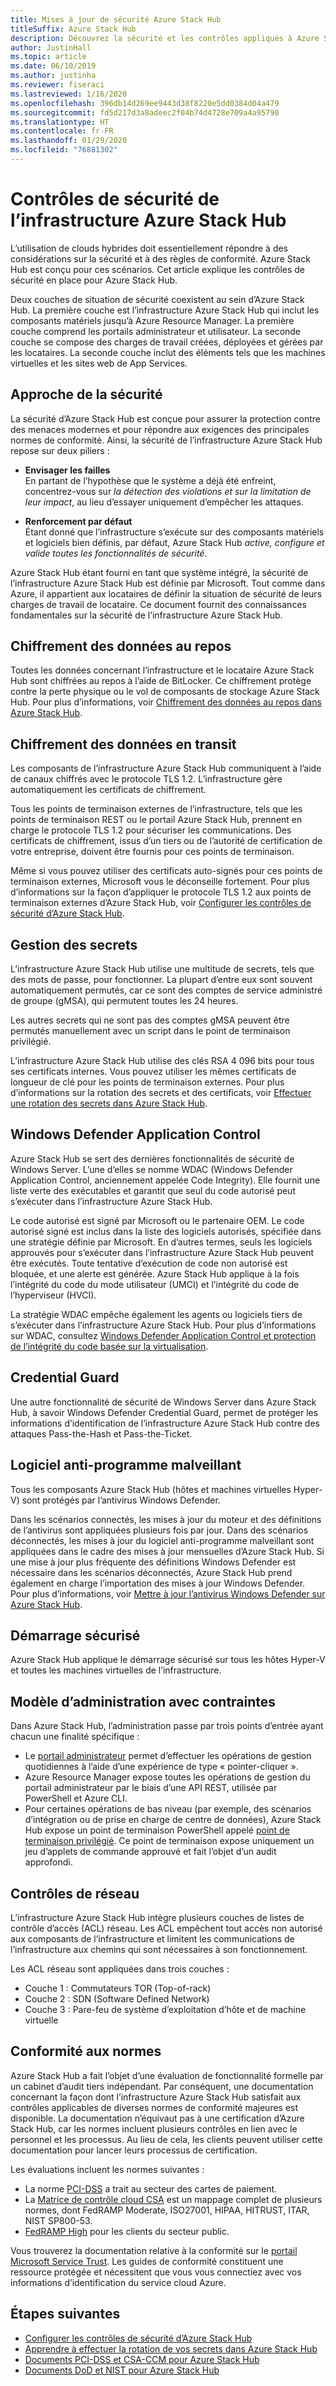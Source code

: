 ```yaml
---
title: Mises à jour de sécurité Azure Stack Hub
titleSuffix: Azure Stack Hub
description: Découvrez la sécurité et les contrôles appliqués à Azure Stack Hub.
author: JustinHall
ms.topic: article
ms.date: 06/10/2019
ms.author: justinha
ms.reviewer: fiseraci
ms.lastreviewed: 1/16/2020
ms.openlocfilehash: 396db14d269ee9443d38f8220e5dd0384d04a479
ms.sourcegitcommit: fd5d217d3a8adeec2f04b74d4728e709a4a95790
ms.translationtype: HT
ms.contentlocale: fr-FR
ms.lasthandoff: 01/29/2020
ms.locfileid: "76881302"
---
```

# <a name="azure-stack-hub-infrastructure-security-controls"></a>Contrôles de sécurité de l’infrastructure Azure Stack Hub

L’utilisation de clouds hybrides doit essentiellement répondre à des considérations sur la sécurité et à des règles de conformité. Azure Stack Hub est conçu pour ces scénarios. Cet article explique les contrôles de sécurité en place pour Azure Stack Hub.

Deux couches de situation de sécurité coexistent au sein d’Azure Stack Hub. La première couche est l’infrastructure Azure Stack Hub qui inclut les composants matériels jusqu’à Azure Resource Manager. La première couche comprend les portails administrateur et utilisateur. La seconde couche se compose des charges de travail créées, déployées et gérées par les locataires. La seconde couche inclut des éléments tels que les machines virtuelles et les sites web de App Services.

## <a name="security-approach"></a>Approche de la sécurité

La sécurité d’Azure Stack Hub est conçue pour assurer la protection contre des menaces modernes et pour répondre aux exigences des principales normes de conformité. Ainsi, la sécurité de l’infrastructure Azure Stack Hub repose sur deux piliers :

- **Envisager les failles**  
    En partant de l’hypothèse que le système a déjà été enfreint, concentrez-vous sur *la détection des violations et sur la limitation de leur impact*, au lieu d’essayer uniquement d’empêcher les attaques.

- **Renforcement par défaut**  
    Étant donné que l’infrastructure s’exécute sur des composants matériels et logiciels bien définis, par défaut, Azure Stack Hub *active, configure et valide toutes les fonctionnalités de sécurité*.

Azure Stack Hub étant fourni en tant que système intégré, la sécurité de l’infrastructure Azure Stack Hub est définie par Microsoft. Tout comme dans Azure, il appartient aux locataires de définir la situation de sécurité de leurs charges de travail de locataire. Ce document fournit des connaissances fondamentales sur la sécurité de l’infrastructure Azure Stack Hub.

## <a name="data-at-rest-encryption"></a>Chiffrement des données au repos

Toutes les données concernant l’infrastructure et le locataire Azure Stack Hub sont chiffrées au repos à l’aide de BitLocker. Ce chiffrement protège contre la perte physique ou le vol de composants de stockage Azure Stack Hub. Pour plus d’informations, voir [Chiffrement des données au repos dans Azure Stack Hub](azure-stack-security-bitlocker.md).

## <a name="data-in-transit-encryption"></a>Chiffrement des données en transit

Les composants de l’infrastructure Azure Stack Hub communiquent à l’aide de canaux chiffrés avec le protocole TLS 1.2. L’infrastructure gère automatiquement les certificats de chiffrement.

Tous les points de terminaison externes de l’infrastructure, tels que les points de terminaison REST ou le portail Azure Stack Hub, prennent en charge le protocole TLS 1.2 pour sécuriser les communications. Des certificats de chiffrement, issus d’un tiers ou de l’autorité de certification de votre entreprise, doivent être fournis pour ces points de terminaison.

Même si vous pouvez utiliser des certificats auto-signés pour ces points de terminaison externes, Microsoft vous le déconseille fortement.
Pour plus d’informations sur la façon d’appliquer le protocole TLS 1.2 aux points de terminaison externes d’Azure Stack Hub, voir [Configurer les contrôles de sécurité d’Azure Stack Hub](azure-stack-security-configuration.md).

## <a name="secret-management"></a>Gestion des secrets

L’infrastructure Azure Stack Hub utilise une multitude de secrets, tels que des mots de passe, pour fonctionner. La plupart d’entre eux sont souvent automatiquement permutés, car ce sont des comptes de service administré de groupe (gMSA), qui permutent toutes les 24 heures.

Les autres secrets qui ne sont pas des comptes gMSA peuvent être permutés manuellement avec un script dans le point de terminaison privilégié.

L’infrastructure Azure Stack Hub utilise des clés RSA 4 096 bits pour tous ses certificats internes. Vous pouvez utiliser les mêmes certificats de longueur de clé pour les points de terminaison externes. Pour plus d’informations sur la rotation des secrets et des certificats, voir [Effectuer une rotation des secrets dans Azure Stack Hub](azure-stack-rotate-secrets.md).

## <a name="windows-defender-application-control"></a>Windows Defender Application Control

Azure Stack Hub se sert des dernières fonctionnalités de sécurité de Windows Server. L’une d’elles se nomme WDAC (Windows Defender Application Control, anciennement appelée Code Integrity). Elle fournit une liste verte des exécutables et garantit que seul du code autorisé peut s’exécuter dans l’infrastructure Azure Stack Hub.

Le code autorisé est signé par Microsoft ou le partenaire OEM. Le code autorisé signé est inclus dans la liste des logiciels autorisés, spécifiée dans une stratégie définie par Microsoft. En d’autres termes, seuls les logiciels approuvés pour s’exécuter dans l’infrastructure Azure Stack Hub peuvent être exécutés. Toute tentative d’exécution de code non autorisé est bloquée, et une alerte est générée. Azure Stack Hub applique à la fois l’intégrité du code du mode utilisateur (UMCI) et l’intégrité du code de l’hyperviseur (HVCI).

La stratégie WDAC empêche également les agents ou logiciels tiers de s’exécuter dans l’infrastructure Azure Stack Hub.
Pour plus d’informations sur WDAC, consultez [Windows Defender Application Control et protection de l’intégrité du code basée sur la virtualisation](https://docs.microsoft.com/windows/security/threat-protection/device-guard/introduction-to-device-guard-virtualization-based-security-and-windows-defender-application-control).

## <a name="credential-guard"></a>Credential Guard

Une autre fonctionnalité de sécurité de Windows Server dans Azure Stack Hub, à savoir Windows Defender Credential Guard, permet de protéger les informations d’identification de l’infrastructure Azure Stack Hub contre des attaques Pass-the-Hash et Pass-the-Ticket.

## <a name="antimalware"></a>Logiciel anti-programme malveillant

Tous les composants Azure Stack Hub (hôtes et machines virtuelles Hyper-V) sont protégés par l’antivirus Windows Defender.

Dans les scénarios connectés, les mises à jour du moteur et des définitions de l’antivirus sont appliquées plusieurs fois par jour. Dans des scénarios déconnectés, les mises à jour du logiciel anti-programme malveillant sont appliquées dans le cadre des mises à jour mensuelles d’Azure Stack Hub. Si une mise à jour plus fréquente des définitions Windows Defender est nécessaire dans les scénarios déconnectés, Azure Stack Hub prend également en charge l’importation des mises à jour Windows Defender. Pour plus d’informations, voir [Mettre à jour l’antivirus Windows Defender sur Azure Stack Hub](azure-stack-security-av.md).

## <a name="secure-boot"></a>Démarrage sécurisé

Azure Stack Hub applique le démarrage sécurisé sur tous les hôtes Hyper-V et toutes les machines virtuelles de l’infrastructure. 

## <a name="constrained-administration-model"></a>Modèle d’administration avec contraintes

Dans Azure Stack Hub, l’administration passe par trois points d’entrée ayant chacun une finalité spécifique :

- Le [portail administrateur](azure-stack-manage-portals.md) permet d’effectuer les opérations de gestion quotidiennes à l’aide d’une expérience de type « pointer-cliquer ».
- Azure Resource Manager expose toutes les opérations de gestion du portail administrateur par le biais d’une API REST, utilisée par PowerShell et Azure CLI.
- Pour certaines opérations de bas niveau (par exemple, des scénarios d’intégration ou de prise en charge de centre de données), Azure Stack Hub expose un point de terminaison PowerShell appelé [point de terminaison privilégié](azure-stack-privileged-endpoint.md). Ce point de terminaison expose uniquement un jeu d’applets de commande approuvé et fait l’objet d’un audit approfondi.

## <a name="network-controls"></a>Contrôles de réseau

L’infrastructure Azure Stack Hub intègre plusieurs couches de listes de contrôle d’accès (ACL) réseau. Les ACL empêchent tout accès non autorisé aux composants de l’infrastructure et limitent les communications de l’infrastructure aux chemins qui sont nécessaires à son fonctionnement.

Les ACL réseau sont appliquées dans trois couches :

- Couche 1 : Commutateurs TOR (Top-of-rack)
- Couche 2 : SDN (Software Defined Network)
- Couche 3 : Pare-feu de système d’exploitation d’hôte et de machine virtuelle

## <a name="regulatory-compliance"></a>Conformité aux normes

Azure Stack Hub a fait l’objet d’une évaluation de fonctionnalité formelle par un cabinet d’audit tiers indépendant. Par conséquent, une documentation concernant la façon dont l’infrastructure Azure Stack Hub satisfait aux contrôles applicables de diverses normes de conformité majeures est disponible. La documentation n’équivaut pas à une certification d’Azure Stack Hub, car les normes incluent plusieurs contrôles en lien avec le personnel et les processus. Au lieu de cela, les clients peuvent utiliser cette documentation pour lancer leurs processus de certification.

Les évaluations incluent les normes suivantes :

- La norme [PCI-DSS](https://www.pcisecuritystandards.org/pci_security/) a trait au secteur des cartes de paiement.
- La [Matrice de contrôle cloud CSA](https://cloudsecurityalliance.org/group/cloud-controls-matrix/#_overview) est un mappage complet de plusieurs normes, dont FedRAMP Moderate, ISO27001, HIPAA, HITRUST, ITAR, NIST SP800-53.
- [FedRAMP High](https://www.fedramp.gov/fedramp-releases-high-baseline/) pour les clients du secteur public.

Vous trouverez la documentation relative à la conformité sur le [portail Microsoft Service Trust](https://servicetrust.microsoft.com/ViewPage/Blueprint). Les guides de conformité constituent une ressource protégée et nécessitent que vous vous connectiez avec vos informations d’identification du service cloud Azure.

## <a name="next-steps"></a>Étapes suivantes

- [Configurer les contrôles de sécurité d’Azure Stack Hub](azure-stack-security-configuration.md)
- [Apprendre à effectuer la rotation de vos secrets dans Azure Stack Hub](azure-stack-rotate-secrets.md)
- [Documents PCI-DSS et CSA-CCM pour Azure Stack Hub](https://servicetrust.microsoft.com/ViewPage/TrustDocuments)
- [Documents DoD et NIST pour Azure Stack Hub](https://servicetrust.microsoft.com/ViewPage/Blueprint)
